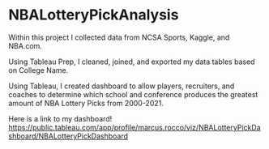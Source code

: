 # NBALotteryPickAnalysis
Within this project I collected data from NCSA Sports, Kaggle, and NBA.com.

Using Tableau Prep, I cleaned, joined, and exported my data tables based on College Name.

Using Tableau, I created dashboard to allow players, recruiters, and coaches to determine which school and conference produces the greatest amount of NBA Lottery Picks from 2000-2021.

Here is a link to my dashboard! 
https://public.tableau.com/app/profile/marcus.rocco/viz/NBALotteryPickDashboard/NBALotteryPickDashboard

